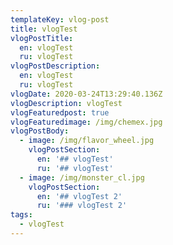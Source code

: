 ```yaml
---
templateKey: vlog-post
title: vlogTest
vlogPostTitle:
  en: vlogTest
  ru: vlogTest
vlogPostDescription:
  en: vlogTest
  ru: vlogTest
vlogDate: 2020-03-24T13:29:40.136Z
vlogDescription: vlogTest
vlogFeaturedpost: true
vlogFeaturedimage: /img/chemex.jpg
vlogPostBody:
  - image: /img/flavor_wheel.jpg
    vlogPostSection:
      en: '## vlogTest'
      ru: '## vlogTest'
  - image: /img/monster_cl.jpg
    vlogPostSection:
      en: '## vlogTest 2'
      ru: '### vlogTest 2'
tags:
  - vlogTest
---
```


